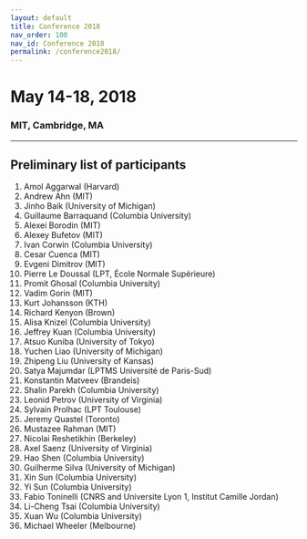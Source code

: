 ```yaml
---
layout: default
title: Conference 2018
nav_order: 100
nav_id: Conference 2018
permalink: /conference2018/
---
```


# May 14-18, 2018

### MIT, Cambridge, MA

---

## Preliminary list of participants

1. Amol Aggarwal (Harvard)
1. Andrew Ahn (MIT)
1. Jinho Baik (University of Michigan)
1. Guillaume Barraquand (Columbia University)
1. Alexei Borodin (MIT)
1. Alexey Bufetov (MIT)
1. Ivan Corwin (Columbia University)
1. Cesar Cuenca (MIT)
1. Evgeni Dimitrov (MIT)
1. Pierre Le Doussal (LPT, École Normale Supérieure)
1. Promit Ghosal (Columbia University)
1. Vadim Gorin (MIT)
1. Kurt Johansson (KTH)
1. Richard Kenyon (Brown)
1. Alisa Knizel (Columbia University)
1. Jeffrey Kuan (Columbia University)
1. Atsuo Kuniba (University of Tokyo)
1. Yuchen Liao (University of Michigan)
1. Zhipeng Liu (University of Kansas)
1. Satya Majumdar (LPTMS Université de Paris-Sud)
1. Konstantin Matveev (Brandeis)
1. Shalin Parekh (Columbia University)
1. Leonid Petrov (University of Virginia)
1. Sylvain Prolhac (LPT Toulouse)
1. Jeremy Quastel (Toronto)
1. Mustazee Rahman (MIT)
1. Nicolai Reshetikhin (Berkeley)
1. Axel Saenz (University of Virginia)
1. Hao Shen (Columbia University)
1. Guilherme Silva (University of Michigan)
1. Xin Sun (Columbia University)
1. Yi Sun (Columbia University)
1. Fabio Toninelli (CNRS and Universite Lyon 1, Institut Camille Jordan)
1. Li-Cheng Tsai (Columbia University)
1. Xuan Wu (Columbia University)
1. Michael Wheeler (Melbourne)
